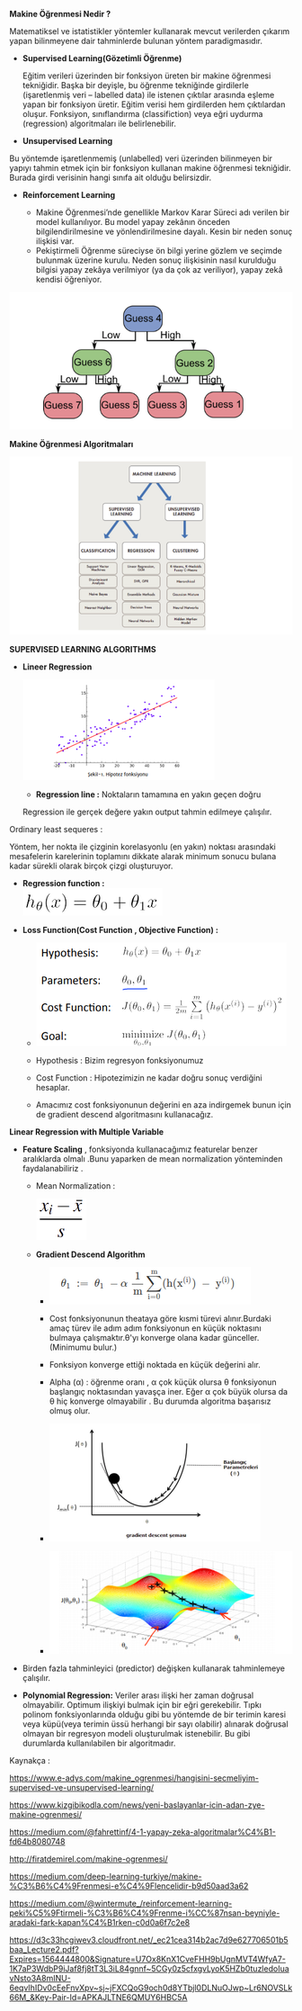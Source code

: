 **Makine Öğrenmesi Nedir ?**

  Matematiksel ve istatistikler yöntemler kullanarak mevcut verilerden çıkarım yapan bilinmeyene dair tahminlerde bulunan yöntem 
paradigmasıdır.

- **Supervised Learning(Gözetimli Öğrenme)**

  Eğitim verileri üzerinden bir fonksiyon üreten bir makine öğrenmesi tekniğidir. Başka bir deyişle, bu öğrenme tekniğinde girdilerle (işaretlenmiş veri –  labelled data) ile istenen çıktılar arasında eşleme yapan bir fonksiyon üretir. Eğitim verisi hem girdilerden hem çıktılardan oluşur. Fonksiyon, sınıflandırma (classifiction) veya eğri uydurma (regression) algoritmaları ile belirlenebilir.

- **Unsupervised Learning**

Bu yöntemde işaretlenmemiş (unlabelled) veri üzerinden bilinmeyen bir yapıyı tahmin etmek için bir fonksiyon kullanan makine öğrenmesi tekniğidir. Burada girdi verisinin hangi sınıfa ait olduğu belirsizdir.


- **Reinforcement Learning**

    - Makine Öğrenmesi’nde genellikle Markov Karar Süreci adı verilen bir model kullanılıyor. 
  Bu model yapay zekânın önceden bilgilendirilmesine ve yönlendirilmesine dayalı. 
  Kesin bir neden sonuç ilişkisi var. 
    - Pekiştirmeli Öğrenme süreciyse ön bilgi yerine gözlem ve seçimde bulunmak üzerine kurulu. 
  Neden sonuç ilişkisinin nasıl kurulduğu bilgisi yapay zekâya verilmiyor (ya da çok az veriliyor), 
  yapay zekâ kendisi öğreniyor.


![Alt text](https://github.com/Ferihann/Intern-Notes/blob/master/Screenshot%20from%202019-07-28%2014-16-04.png)

**Makine Öğrenmesi Algoritmaları**

![Alt text](https://github.com/Ferihann/Intern-Notes/blob/master/Screenshot%20from%202019-07-28%2016-43-24.png)

**SUPERVISED LEARNING ALGORITHMS**

- **Lineer Regression**

   ![Alt text](https://github.com/Ferihann/Intern-Notes/blob/master/Screenshot%20from%202019-07-28%2019-14-34.png)

  - **Regression line :** Noktaların tamamına en yakın geçen doğru

  Regression ile gerçek değere yakın output tahmin edilmeye çalışılır.
  
 Ordinary least sequeres : 
 
 Yöntem, her nokta ile çizginin korelasyonlu (en yakın) noktası arasındaki mesafelerin karelerinin toplamını dikkate alarak minimum sonucu bulana kadar sürekli olarak birçok çizgi oluşturuyor.

  - **Regression function :**   
     ![Alt text](https://github.com/Ferihann/Intern-Notes/blob/master/Screenshot%20from%202019-07-28%2016-56-11.png)

  - **Loss Function(Cost Function , Objective Function) :**

    - ![Alt text](https://github.com/Ferihann/Intern-Notes/blob/master/Screenshot%20from%202019-07-28%2018-08-32.png)

    - Hypothesis : Bizim regresyon fonksiyonumuz
    - Cost Function : Hipotezimizin ne kadar doğru sonuç verdiğini hesaplar.

    - Amacımız cost fonksiyonunun değerini en aza indirgemek bunun için de gradient descend algoritmasını kullanacağız.

 **Linear Regression with Multiple Variable**

 - **Feature Scaling** , fonksiyonda kullanacağımız featurelar benzer aralıklarda olmalı .Bunu yaparken de mean normalization
    yönteminden faydalanabiliriz .
    
    - Mean Normalization : 
    
      ![](https://github.com/Ferihann/Intern-Notes/blob/master/Screenshot%20from%202019-07-28%2019-33-31.png)
      
    - **Gradient Descend Algorithm** 

      - ![](https://github.com/Ferihann/Intern-Notes/blob/master/Screenshot%20from%202019-07-28%2018-15-20.png)
   
      - Cost fonksiyonunun theataya göre kısmi türevi alınır.Burdaki amaç türev ile adım adım fonksiyonun en küçük noktasını bulmaya 
  çalışmaktır.θ'yı konverge olana kadar günceller.(Minimumu bulur.)
      - Fonksiyon konverge ettiği noktada en küçük değerini alır.
      - Alpha (α) : öğrenme oranı , α çok küçük olursa θ fonksiyonun başlangıç noktasından yavaşça iner. Eğer α çok büyük olursa da 
  θ hiç konverge olmayabilir . Bu durumda algoritma başarısız olmuş olur.

      - ![](https://github.com/Ferihann/Intern-Notes/blob/master/Screenshot%20from%202019-07-28%2018-23-40.png)

      - ![](https://github.com/Ferihann/Intern-Notes/blob/master/Screenshot%20from%202019-07-28%2019-17-53.png)


- Birden fazla tahminleyici (predictor) değişken kullanarak tahminlemeye çalışılır.
- **Polynomial Regression:**  Veriler arası ilişki her zaman doğrusal olmayabilir. Optimum ilişkiyi bulmak için bir eğri gerekebilir. Tıpkı polinom fonksiyonlarında olduğu gibi bu yöntemde de bir terimin karesi veya küpü(veya terimin üssü herhangi bir sayı olabilir) alınarak doğrusal olmayan bir regresyon modeli oluşturulmak istenebilir. Bu gibi durumlarda kullanılabilen bir algoritmadır.









Kaynakça : 

https://www.e-adys.com/makine_ogrenmesi/hangisini-secmeliyim-supervised-ve-unsupervised-learning/

https://www.kizgibikodla.com/news/yeni-baslayanlar-icin-adan-zye-makine-ogrenmesi/

https://medium.com/@fahrettinf/4-1-yapay-zeka-algoritmalar%C4%B1-fd64b8080748

http://firatdemirel.com/makine-ogrenmesi/

https://medium.com/deep-learning-turkiye/makine-%C3%B6%C4%9Frenmesi-e%C4%9Flencelidir-b9d50aad3a62

https://medium.com/@wintermute_/reinforcement-learning-peki%C5%9Ftirmeli-%C3%B6%C4%9Frenme-i%CC%87nsan-beyniyle-aradaki-fark-kapan%C4%B1rken-c0d0a6f7c2e8

https://d3c33hcgiwev3.cloudfront.net/_ec21cea314b2ac7d9e627706501b5baa_Lecture2.pdf?Expires=1564444800&Signature=U7Ox8KnX1CveFHH9bUgnMVT4WfyA7-1K7aP3WdbP9iJaf8fj8tT3L3iL84gnnf~5CGy0z5cfxgvLyoK5HZb0tuzledoIuavNsto3A8mINU-6eqvIhIDv0cEeFnvXpv~sj~jFXCQoG9och0d8YTbjl0DLNuOJwp~Lr6NOVSLk66M_&Key-Pair-Id=APKAJLTNE6QMUY6HBC5A



